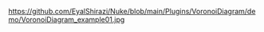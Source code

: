 
https://github.com/EyalShirazi/Nuke/blob/main/Plugins/VoronoiDiagram/demo/VoronoiDiagram_example01.jpg
